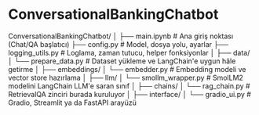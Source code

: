 # ConversationalBankingChatbot


ConversationalBankingChatbot/
│
├── main.ipynb                   # Ana giriş noktası (Chat/QA başlatıcı)
├── config.py                    # Model, dosya yolu, ayarlar
├── logging_utils.py             # Loglama, zaman tutucu, helper fonksiyonlar
│
├── data/
│   └── prepare_data.py          # Dataset yükleme ve LangChain'e uygun hâle getirme
│
├── embeddings/
│   └── embedder.py              # Embedding modeli ve vector store hazırlama
│
├── llm/
│   └── smollm_wrapper.py        # SmolLM2 modelini LangChain LLM'e saran sınıf
│
├── chains/
│   └── rag_chain.py             # RetrievalQA zinciri burada kuruluyor
│
├── interface/
│   └── gradio_ui.py             # Gradio, Streamlit ya da FastAPI arayüzü